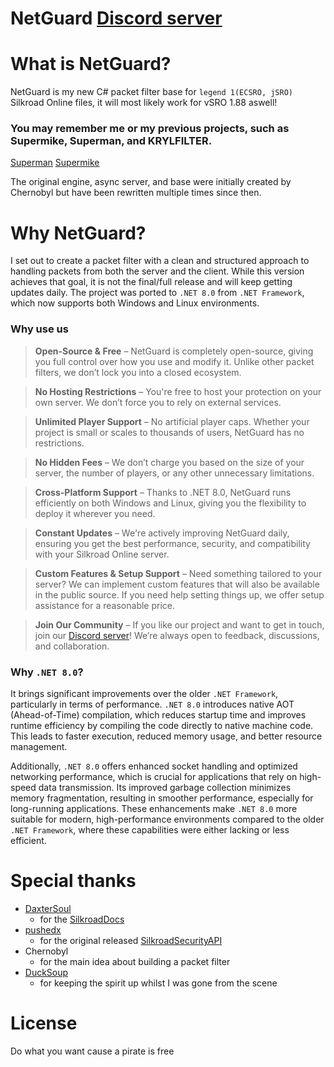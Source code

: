 # NetGuard [Discord server](https://discord.gg/Kb575PXspG)

# What is NetGuard?
NetGuard is my new C# packet filter base for `legend 1(ECSRO, jSRO)` Silkroad Online files, it will most likely work for vSRO 1.88 aswell!

### You may remember me or my previous projects, such as Supermike, Superman, and KRYLFILTER.
[Superman](https://www.elitepvpers.com/forum/sro-pserver-guides-releases/3778943-release-superman-vsro-anti-exploit-free.html)
[Supermike](https://www.elitepvpers.com/forum/sro-pserver-guides-releases/3943130-release-supermike-exploit-filter-free-tons-features-stable.html)

The original engine, async server, and base were initially created by Chernobyl but have been rewritten multiple times since then.

# Why NetGuard?
I set out to create a packet filter with a clean and structured approach to handling packets from both the server and the client. While this version achieves that goal, it is not the final/full release and will keep getting updates daily. The project was ported to `.NET 8.0` from `.NET Framework`, which now supports both Windows and Linux environments.

### Why use us
> **Open-Source & Free** – NetGuard is completely open-source, giving you full control over how you use and modify it.
> Unlike other packet filters, we don’t lock you into a closed ecosystem.

> **No Hosting Restrictions** – You're free to host your protection on your own server.
> We don’t force you to rely on external services.

> **Unlimited Player Support** – No artificial player caps. Whether your project is small or scales to thousands of users,
> NetGuard has no restrictions.

> **No Hidden Fees** – We don’t charge you based on the size of your server,
> the number of players, or any other unnecessary limitations.

> **Cross-Platform Support** – Thanks to .NET 8.0, NetGuard runs efficiently on both Windows and Linux, giving you the flexibility to deploy it wherever you need.

> **Constant Updates** – We're actively improving NetGuard daily, ensuring you get the best performance, security, and compatibility with your Silkroad Online server.

> **Custom Features & Setup Support** – Need something tailored to your server?
> We can implement custom features that will also be available in the public source.
> If you need help setting things up, we offer setup assistance for a reasonable price.


> **Join Our Community** – If you like our project and want to get in touch, join our [Discord server](https://discord.gg/Kb575PXspG)!
> We’re always open to feedback, discussions, and collaboration.

### Why `.NET 8.0`? 
It brings significant improvements over the older `.NET Framework`, particularly in terms of performance. `.NET 8.0` introduces native AOT (Ahead-of-Time) compilation, which reduces startup time and improves runtime efficiency by compiling the code directly to native machine code. This leads to faster execution, reduced memory usage, and better resource management.

Additionally, `.NET 8.0` offers enhanced socket handling and optimized networking performance, which is crucial for applications that rely on high-speed data transmission. Its improved garbage collection minimizes memory fragmentation, resulting in smoother performance, especially for long-running applications. These enhancements make `.NET 8.0` more suitable for modern, high-performance environments compared to the older `.NET Framework`, where these capabilities were either lacking or less efficient.

# Special thanks

* [DaxterSoul](https://www.elitepvpers.com/forum/members/1084164-daxtersoul.html)
  - for the [SilkroadDocs]([https://www.elitepvpers.com/forum/members/1084164-daxtersoul.html](https://github.com/DummkopfOfHachtenduden/SilkroadDoc/))
* [pushedx](https://www.elitepvpers.com/forum/members/900141-pushedx.html)
  - for the original released [SilkroadSecurityAPI](https://www.elitepvpers.com/forum/sro-coding-corner/1063078-c-silkroadsecurity.html)
* Chernobyl
  - for the main idea about building a packet filter
* [DuckSoup](https://github.com/ducksoup-sro/ducksoup)
  - for keeping the spirit up whilst I was gone from the scene
 
# License
Do what you want cause a pirate is free
